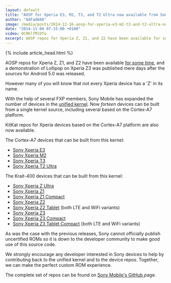 ```yaml
---
layout: default
title: "AOSP for Xperia E3, M2, T3, and T2 Ultra now available from Sony"
author: "AdFad666"
image: /media/posts/2014-12-16-aosp-for-xperia-e3-m2-t3-and-t2-ultra-now-available-from-sony.jpg
date: "2014-11-04 07:15:00 +0100"
video: OCRKlfMlDTo
excerpt: AOSP repos for Xperia Z, Z1, and Z2 have been available for some time, and a demonstration of Lollipop on Xperia Z3 was published mere days after the sources for Android 5.0 was released. However many of you will know...
---
```


{% include article_head.html %}

AOSP repos for Xperia Z, Z1, and Z2 have been available <a href="/releases/announcing-aosp-for-z-z1-z2-more-devices-coming-soon/" title="" target="">for some time</a>, and a demonstration of Lollipop on Xperia Z3 was published mere days after the sources for Android 5.0 was released.

However many of you will know that not every Xperia device has a 'Z' in its name.

With the help of several FXP members, Sony Mobile has expanded the number of devices in the <a href="https://github.com/sonyxperiadev/kernel" title="" target="_blank">unified kernel</a>. Now <em>forteen</em> devices can be built from a single kernel source, including several based on the Cortex-A7 platform.

KitKat repos for Xperia devices based on the Cortex-A7 platform are also now available.

The Cortex-A7 devices that can be built from this kernel:

<ul>
	<li><a href="/qualcomm-cortex-a7-family/sony-xperia-e3/" title="" target="">Sony Xperia E3</a></li>
	<li><a href="/qualcomm-cortex-a7-family/sony-xperia-m2/" title="" target="">Sony Xperia M2</a></li>
	<li><a href="/qualcomm-cortex-a7-family/sony-xperia-t3/" title="" target="">Sony Xperia T3</a></li>
	<li><a href="/qualcomm-cortex-a7-family/sony-xperia-t2-ultra/" title="" target="">Sony Xperia T2 Ultra</a></li>
</ul>
The Krait-400 devices that can be built from this kernel:
<ul>
	<li><a href="/qualcomm-krait-400-family/sony-xperia-z-ultra/" title="" target="">Sony Xperia Z Ultra</a></li>
	<li><a href="/qualcomm-krait-400-family/sony-xperia-z1/" title="" target="">Sony Xperia Z1</a></li>
	<li><a href="/qualcomm-krait-400-family/sony-xperia-z1-compact/" title="" target="">Sony Xperia Z1 Compact</a></li>
	<li><a href="/qualcomm-krait-400-family/sony-xperia-z2/" title="" target="">Sony Xperia Z2</a></li>
	<li><a href="/qualcomm-krait-400-family/sony-xperia-z2-tablet/" title="" target="">Sony Xperia Z2 Tablet</a> (both LTE and WiFi variants)</li>
	<li><a href="/qualcomm-krait-400-family/sony-xperia-z3/" title="" target="">Sony Xperia Z3</a></li>
	<li><a href="/qualcomm-krait-400-family/sony-xperia-z3-compact/" title="" target="">Sony Xperia Z3 Compact</a></li>
	<li><a href="/qualcomm-krait-400-family/sony-xperia-z3-tablet-compact/" title="" target="">Sony Xperia Z3 Tablet Compact</a> (both LTE and WiFi variants)</li>
</ul>

As was the case with the previous releases, Sony cannot officially publish uncertified ROMs so it is down to the developer community to make good use of this source code.

We strongly encourage any developer interested in Sony devices to help by contributing back to the unified kernel and to the device repos. Together, we can make the perfect custom ROM experience.

The complete set of repos can be found on <a href="https://github.com/sonyxperiadev?tab=repositories" title="" target="_blank">Sony Mobile's GitHub </a>page.
